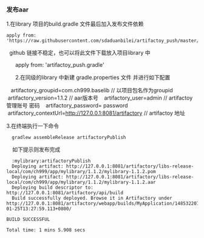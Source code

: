 ### 发布aar
1.在library 项目的build.gradle 文件最后加入发布文件依赖
    
    apply from: 'https://raw.githubusercontent.com/sdaduanbilei/artifactoy_push/master/artifactoy_push.gradle'
    
   github 链接不稳定，也可以将此文件下载放入项目library 中
        
       apply from: 'artifactoy_push.gradle'
       
       
2.在同级的library 中新建 gradle.properties 文件 并进行如下配置

    artifactory_groupid=com.ch999.baselib // 以项目包名作为groupid
    artifactory_version=1.1.2 // aar版本号
    artifactory_user=admin // artifactoy 管理账号 密码
    artifactory_password= password
    artifactory_contextUrl=http://127.0.0.1:8081/artifactory // artifactoy 地址
    
3.在终端执行一下命令
  
      gradlew assembleRelease artifactoryPublish 
     
如下提示则发布完成

      :mylibrary:artifactoryPublish
      Deploying artifact: http://127.0.0.1:8081/artifactory/libs-release-local/com/ch999/app/mylibrary/1.1.2/mylibrary-1.1.2.pom
      Deploying artifact: http://127.0.0.1:8081/artifactory/libs-release-local/com/ch999/app/mylibrary/1.1.2/mylibrary-1.1.2.aar
      Deploying build descriptor to: http://127.0.0.1:8081/artifactory/api/build
      Build successfully deployed. Browse it in Artifactory under http://127.0.0.1:8081/artifactory/webapp/builds/MyApplication/1485322079202/2017-01-25T13:27:59.113+0800/

    BUILD SUCCESSFUL

    Total time: 1 mins 5.908 secs


